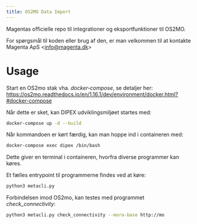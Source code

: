```yaml
---
title: OS2MO Data Import
---
```


Magentas officielle repo til integrationer og eksportfunktioner til
OS2MO.

For spørgsmål til koden eller brug af den, er man velkommen til at
kontakte Magenta ApS <info@magenta.dk\>

# Usage

Start en OS2mo stak vha. *docker-compose*, se detaljer her: https://os2mo.readthedocs.io/en/1.16.1/dev/environment/docker.html?#docker-compose

Når dette er sket, kan DIPEX udviklingsmiljøet startes med:

``` bash 
docker-compose up -d --build
```

Når kommandoen er kørt færdig, kan man hoppe ind i containeren med:

``` bash
docker-compose exec dipex /bin/bash
```

Dette giver en terminal i containeren, hvorfra diverse programmer kan køres. 

Et fælles entrypoint til programmerne findes ved at køre:

``` bash
python3 metacli.py
```

Forbindelsen imod OS2mo, kan testes med programmet *check_connectivity*: 

``` bash
python3 metacli.py check_connectivity --mora-base http://mo
```
